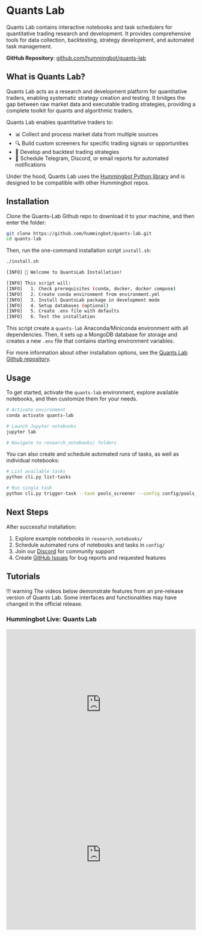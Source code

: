 # Quants Lab

Quants Lab contains interactive notebooks and task schedulers for quantitative trading research and development. It provides comprehensive tools for data collection, backtesting, strategy development, and automated task management.

**GitHub Repository**: [github.com/hummingbot/quants-lab](https://github.com/hummingbot/quants-lab)

## What is Quants Lab?

Quants Lab acts as a research and development platform for quantitative traders, enabling systematic strategy creation and testing. It bridges the gap between raw market data and executable trading strategies, providing a complete toolkit for quants and algorithmic traders.

Quants Lab enables quantitative traders to:

- 📊 Collect and process market data from multiple sources
- 🔍 Build custom screeners for specific trading signals or opportunities
- 🧠 Develop and backtest trading strategies
- 📣 Schedule Telegram, Discord, or email reports for automated notifications

Under the hood, Quants Lab uses the [Hummingbot Python library](https://pypi.org/project/hummingbot/) and is designed to be compatible with other Hummingbot repos. 

## Installation

Clone the Quants-Lab Github repo to download it to your machine, and then enter the folder:
```bash
git clone https://github.com/hummingbot/quants-lab.git
cd quants-lab
```

Then, run the one-command installation script `install.sh`:

```bash
./install.sh

[INFO] 🚀 Welcome to QuantsLab Installation!

[INFO] This script will:
[INFO]   1. Check prerequisites (conda, docker, docker compose)
[INFO]   2. Create conda environment from environment.yml
[INFO]   3. Install QuantsLab package in development mode
[INFO]   4. Setup databases (optional)
[INFO]   5. Create .env file with defaults
[INFO]   6. Test the installation
```

This script create a `quants-lab` Anaconda/Miniconda environment with all dependencies. Then, it sets up a MongoDB database for storage and creates a new `.env` file that contains starting environment variables.

For more information about other installation options, see the [Quants Lab Github repository](https://github.com/hummingbot/quants-lab).

## Usage

To get started, activate the `quants-lab` environment, explore available notebooks, and then customize them for your needs.

```bash
# Activate environment
conda activate quants-lab

# Launch Jupyter notebooks
jupyter lab

# Navigate to research_notebooks/ folders
```

You can also create and schedule automated runs of tasks, as well as individual notebooks:

```bash
# List available tasks
python cli.py list-tasks

# Run single task
python cli.py trigger-task --task pools_screener --config config/pools_screener_v2.yml

```

## Next Steps

After successful installation:

1. Explore example notebooks in `research_notebooks/`
2. Schedule automated runs of notebooks and tasks in `config/`
3. Join our [Discord](https://discord.gg/hummingbot) for community support
4. Create [GitHub Issues](https://github.com/hummingbot/quants-lab/issues) for bug reports and requested features

## Tutorials

!!! warning
    The videos below demonstrate features from an pre-release version of Quants Lab. Some interfaces and functionalities may have changed in the official release.

### Hummingbot Live: Quants Lab

<iframe style="width:100%; min-height:400px;" src="https://www.youtube.com/embed/jm7QRbjMHHA" frameborder="0" allow="accelerometer; autoplay; encrypted-media; gyroscope; picture-in-picture" allowfullscreen></iframe>

<iframe style="width:100%; min-height:400px;" src="https://www.youtube.com/embed/jm7QRbjMHHA" frameborder="0" allow="accelerometer; autoplay; encrypted-media; gyroscope; picture-in-picture" allowfullscreen></iframe>
